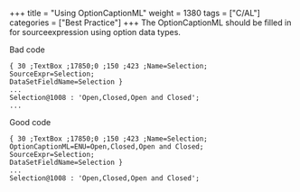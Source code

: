 +++
title = "Using OptionCaptionML"
weight = 1380
tags = ["C/AL"]
categories = ["Best Practice"]
+++
The OptionCaptionML should be filled in for sourceexpression using option data types.

Bad code

    { 30 ;TextBox ;17850;0 ;150 ;423 ;Name=Selection;
    SourceExpr=Selection;
    DataSetFieldName=Selection }
    ...
    Selection@1008 : 'Open,Closed,Open and Closed';
    ...

Good code

    { 30 ;TextBox ;17850;0 ;150 ;423 ;Name=Selection;
    OptionCaptionML=ENU=Open,Closed,Open and Closed;
    SourceExpr=Selection;
    DataSetFieldName=Selection }
    ...
    Selection@1008 : 'Open,Closed,Open and Closed';
